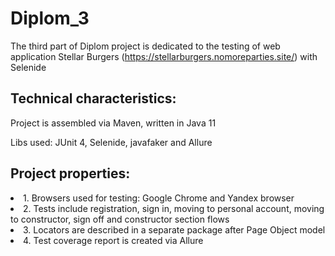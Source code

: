 # Diplom_3
The third part of Diplom project is dedicated to the testing of web application Stellar Burgers (https://stellarburgers.nomoreparties.site/) with Selenide
## Technical characteristics:
<p> Project is assembled via Maven, written in Java 11
<p> Libs used: JUnit 4, Selenide, javafaker and Allure

## Project properties:
<li> 1. Browsers used for testing: Google Chrome and Yandex browser
<li> 2. Tests include registration, sign in, moving to personal account, moving to constructor, sign off and constructor section flows
<li> 3. Locators are described in a separate package after Page Object model
<li> 4. Test coverage report is created via Allure
